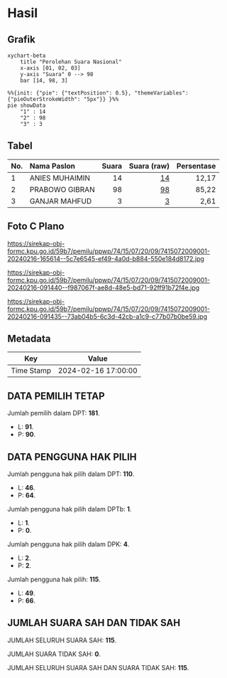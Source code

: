# Hasil

## Grafik

```mermaid
xychart-beta
    title "Perolehan Suara Nasional"
    x-axis [01, 02, 03]
    y-axis "Suara" 0 --> 98
    bar [14, 98, 3]
```

```mermaid
%%{init: {"pie": {"textPosition": 0.5}, "themeVariables": {"pieOuterStrokeWidth": "5px"}} }%%
pie showData
    "1" : 14
    "2" : 98
    "3" : 3
```

## Tabel

| No. | Nama Paslon    | Suara | Suara (raw) | Persentase |
|:--- |:-------------- | -----:| -----------:| ----------:|
| 1   | ANIES MUHAIMIN | 14    | [14][p-1]   | 12,17      |
| 2   | PRABOWO GIBRAN | 98    | [98][p-2]   | 85,22      |
| 3   | GANJAR MAHFUD  | 3     | [3][p-3]    | 2,61       |


[p-1]: https://github.com/gigit-pemilu/pemilu-2024/blob/main/pilpres/hitung-suara/sub/74-sulawesi-tenggara/sub/15-buton-selatan/sub/07-kadatua/sub/2009-marawali/sub/001-tps/sub/paslon-1.txt
[p-2]: https://github.com/gigit-pemilu/pemilu-2024/blob/main/pilpres/hitung-suara/sub/74-sulawesi-tenggara/sub/15-buton-selatan/sub/07-kadatua/sub/2009-marawali/sub/001-tps/sub/paslon-2.txt
[p-3]: https://github.com/gigit-pemilu/pemilu-2024/blob/main/pilpres/hitung-suara/sub/74-sulawesi-tenggara/sub/15-buton-selatan/sub/07-kadatua/sub/2009-marawali/sub/001-tps/sub/paslon-3.txt

## Foto C Plano

https://sirekap-obj-formc.kpu.go.id/59b7/pemilu/ppwp/74/15/07/20/09/7415072009001-20240216-165614--5c7e6545-ef49-4a0d-b884-550e184d8172.jpg

https://sirekap-obj-formc.kpu.go.id/59b7/pemilu/ppwp/74/15/07/20/09/7415072009001-20240216-091440--f987067f-ae8d-48e5-bd71-92ff91b72f4e.jpg

https://sirekap-obj-formc.kpu.go.id/59b7/pemilu/ppwp/74/15/07/20/09/7415072009001-20240216-091435--73ab04b5-6c3d-42cb-a1c9-c77b07b0be59.jpg


## Metadata

| Key        | Value               |
| ---------- | ------------------- |
| Time Stamp | 2024-02-16 17:00:00 |


## DATA PEMILIH TETAP

Jumlah pemilih dalam DPT: **181**.
 * L: **91**.
 * P: **90**.

## DATA PENGGUNA HAK PILIH

Jumlah pengguna hak pilih dalam DPT: **110**.
 * L: **46**.
 * P: **64**.

Jumlah pengguna hak pilih dalam DPTb: **1**.
 * L: **1**.
 * P: **0**.

Jumlah pengguna hak pilih dalam DPK: **4**.
 * L: **2**.
 * P: **2**.

Jumlah pengguna hak pilih: **115**.
 * L: **49**.
 * P: **66**.

## JUMLAH SUARA SAH DAN TIDAK SAH

JUMLAH SELURUH SUARA SAH: **115**.

JUMLAH SUARA TIDAK SAH: **0**.

JUMLAH SELURUH SUARA SAH DAN SUARA TIDAK SAH: **115**.


